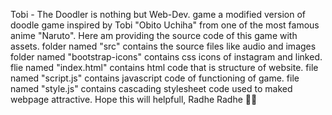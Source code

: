 Tobi - The Doodler is nothing but Web-Dev. game a modified version of doodle game inspired by Tobi "Obito Uchiha" from one of the most famous anime "Naruto".
Here am providing the source code of this game with assets.
folder named "src" contains the source files like audio and images 
folder named "bootstrap-icons" contains css icons of instagram and linked.
flie named "index.html" contains html code that is structure of website.
file named "script.js" contains javascript code of functioning of game.
file named "style.js" contains cascading stylesheet code used to maked webpage attractive.
Hope this will helpfull, Radhe Radhe 🙏🏼
